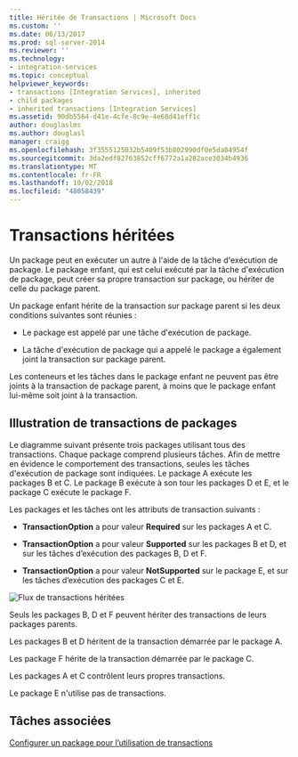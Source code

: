 ```yaml
---
title: Héritée de Transactions | Microsoft Docs
ms.custom: ''
ms.date: 06/13/2017
ms.prod: sql-server-2014
ms.reviewer: ''
ms.technology:
- integration-services
ms.topic: conceptual
helpviewer_keywords:
- transactions [Integration Services], inherited
- child packages
- inherited transactions [Integration Services]
ms.assetid: 90db5564-d41e-4cfe-8c9e-4e68d41eff1c
author: douglaslms
ms.author: douglasl
manager: craigg
ms.openlocfilehash: 3f3555125032b5409f53b802990df0e5da04954f
ms.sourcegitcommit: 3da2edf82763852cff6772a1a282ace3034b4936
ms.translationtype: MT
ms.contentlocale: fr-FR
ms.lasthandoff: 10/02/2018
ms.locfileid: "48058439"
---
```

# <a name="inherited-transactions"></a>Transactions héritées
  Un package peut en exécuter un autre à l'aide de la tâche d'exécution de package. Le package enfant, qui est celui exécuté par la tâche d'exécution de package, peut créer sa propre transaction sur package, ou hériter de celle du package parent.  
  
 Un package enfant hérite de la transaction sur package parent si les deux conditions suivantes sont réunies :  
  
-   Le package est appelé par une tâche d'exécution de package.  
  
-   La tâche d'exécution de package qui a appelé le package a également joint la transaction sur package parent.  
  
 Les conteneurs et les tâches dans le package enfant ne peuvent pas être joints à la transaction de package parent, à moins que le package enfant lui-même soit joint à la transaction.  
  
## <a name="illustration-of-package-transactions"></a>Illustration de transactions de packages  
 Le diagramme suivant présente trois packages utilisant tous des transactions. Chaque package comprend plusieurs tâches. Afin de mettre en évidence le comportement des transactions, seules les tâches d'exécution de package sont indiquées. Le package A exécute les packages B et C. Le package B exécute à son tour les packages D et E, et le package C exécute le package F.  
  
 Les packages et les tâches ont les attributs de transaction suivants :  
  
-   **TransactionOption** a pour valeur **Required** sur les packages A et C.  
  
-   **TransactionOption** a pour valeur **Supported** sur les packages B et D, et sur les tâches d’exécution des packages B, D et F.  
  
-   **TransactionOption** a pour valeur **NotSupported** sur le package E, et sur les tâches d’exécution des packages C et E.  
  
 ![Flux de transactions héritées](media/mw-dts-executepack.gif "Flux de transactions héritées")  
  
 Seuls les packages B, D et F peuvent hériter des transactions de leurs packages parents.  
  
 Les packages B et D héritent de la transaction démarrée par le package A.  
  
 Les package F hérite de la transaction démarrée par le package C.  
  
 Les packages A et C contrôlent leurs propres transactions.  
  
 Le package E n'utilise pas de transactions.  
  
## <a name="related-tasks"></a>Tâches associées  
 [Configurer un package pour l’utilisation de transactions](../relational-databases/native-client-ole-db-transactions/transactions.md)  
  
  
